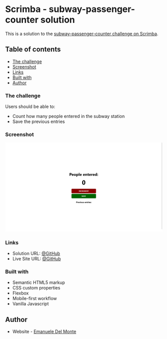 # Scrimba - subway-passenger-counter solution

This is a solution to the [subway-passenger-counter challenge on Scrimba](https://scrimba.com/learn/learnjavascript/).

## Table of contents

- [The challenge](#the-challenge)
- [Screenshot](#screenshot)
- [Links](#links)
- [Built with](#built-with)
- [Author](#author)

### The challenge

Users should be able to:

- Count how many people entered in the subway station
- Save the previous entries

### Screenshot

![screenshot](./screenshots/screenshot.png)

### Links

- Solution URL: [@GitHub](https://github.com/xdelmo/subway-passenger-counter)
- Live Site URL: [@GitHub](https://htmlpreview.github.io/?https://github.com/xdelmo/subway-passenger-counter/blob/master/index.html)

### Built with

- Semantic HTML5 markup
- CSS custom properties
- Flexbox
- Mobile-first workflow
- Vanilla Javascript

## Author

- Website - [Emanuele Del Monte](https://www.emanueledelmonte.com)
